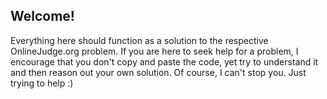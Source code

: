 ## Welcome!

Everything here should function as a solution to the respective OnlineJudge.org problem. If you are here to seek help for a problem, I encourage that you don't copy and paste the code, yet try to understand it and then reason out your own solution. Of course, I can't stop you. Just trying to help :)
